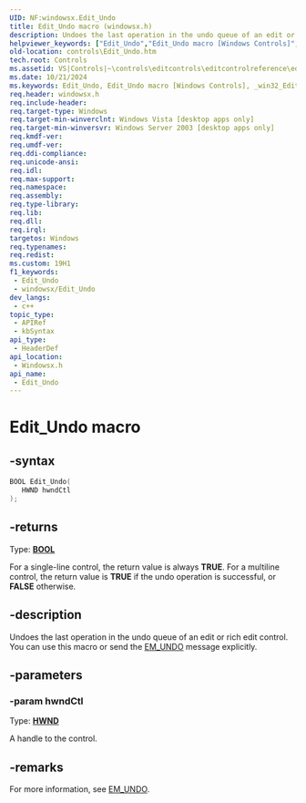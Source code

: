 ```yaml
---
UID: NF:windowsx.Edit_Undo
title: Edit_Undo macro (windowsx.h)
description: Undoes the last operation in the undo queue of an edit or rich edit control. You can use this macro or send the EM_UNDO message explicitly.
helpviewer_keywords: ["Edit_Undo","Edit_Undo macro [Windows Controls]","_win32_Edit_Undo","_win32_Edit_Undo_cpp","controls.Edit_Undo","controls._win32_Edit_Undo","windowsx/Edit_Undo"]
old-location: controls\Edit_Undo.htm
tech.root: Controls
ms.assetid: VS|Controls|~\controls\editcontrols\editcontrolreference\editcontrolmacros\edit_undo.htm
ms.date: 10/21/2024
ms.keywords: Edit_Undo, Edit_Undo macro [Windows Controls], _win32_Edit_Undo, _win32_Edit_Undo_cpp, controls.Edit_Undo, controls._win32_Edit_Undo, windowsx/Edit_Undo
req.header: windowsx.h
req.include-header: 
req.target-type: Windows
req.target-min-winverclnt: Windows Vista [desktop apps only]
req.target-min-winversvr: Windows Server 2003 [desktop apps only]
req.kmdf-ver: 
req.umdf-ver: 
req.ddi-compliance: 
req.unicode-ansi: 
req.idl: 
req.max-support: 
req.namespace: 
req.assembly: 
req.type-library: 
req.lib: 
req.dll: 
req.irql: 
targetos: Windows
req.typenames: 
req.redist: 
ms.custom: 19H1
f1_keywords:
 - Edit_Undo
 - windowsx/Edit_Undo
dev_langs:
 - c++
topic_type:
 - APIRef
 - kbSyntax
api_type:
 - HeaderDef
api_location:
 - Windowsx.h
api_name:
 - Edit_Undo
---
```


# Edit_Undo macro

## -syntax

```cpp
BOOL Edit_Undo(
   HWND hwndCtl
);
```

## -returns

Type: **[BOOL](/windows/desktop/winprog/windows-data-types)**

For a single-line control, the return value is always <b>TRUE</b>. For a multiline control, the return value is <b>TRUE</b> if the undo operation is successful, or <b>FALSE</b> otherwise.


## -description

Undoes the last operation in the undo queue of an edit or rich edit control. You can use this macro or send the <a href="/windows/desktop/Controls/em-undo">EM_UNDO</a> message explicitly.

## -parameters

### -param hwndCtl

Type: <b><a href="/windows/desktop/WinProg/windows-data-types">HWND</a></b>

A handle to the control.

## -remarks

For more information, see <a href="/windows/desktop/Controls/em-undo">EM_UNDO</a>.
